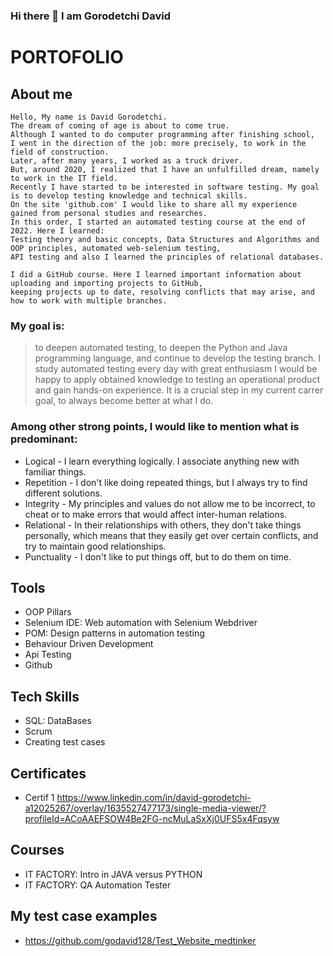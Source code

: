 ### Hi there 👋 I am Gorodetchi David

<!--
**godavid128/godavid128** is a ✨ _special_ ✨ repository because its `README.md` (this file) appears on your GitHub profile.

Here are some ideas to get you started:

- 🔭 I’m currently working on Palifor Logistics
- 🌱 I’m currently learning Automation Testing
- 👯 I’m looking to collaborate on ...
- 🤔 I’m looking for help with ...
- 💬 Ask me about ...
- 📫 How to reach me: ...
- 😄 Pronouns: ...
- ⚡ Fun fact: ...
-->

# PORTOFOLIO
## About me
```
Hello, My name is David Gorodetchi.
The dream of coming of age is about to come true.
Although I wanted to do computer programming after finishing school, 
I went in the direction of the job: more precisely, to work in the field of construction.
Later, after many years, I worked as a truck driver.
But, around 2020, I realized that I have an unfulfilled dream, namely to work in the IT field.
Recently I have started to be interested in software testing. My goal is to develop testing knowledge and technical skills. 
On the site 'github.com' I would like to share all my experience gained from personal studies and researches. 
In this order, I started an automated testing course at the end of 2022. Here I learned: 
Testing theory and basic concepts, Data Structures and Algorithms and OOP principles, automated web-selenium testing, 
API testing and also I learned the principles of relational databases.
```
```
I did a GitHub course. Here I learned important information about uploading and importing projects to GitHub, 
keeping projects up to date, resolving conflicts that may arise, and how to work with multiple branches.
```

### My goal is:

> to deepen automated testing,
> to deepen the Python and Java programming language,
> and continue to develop the testing branch.
I study automated testing every day with great enthusiasm 
I would be happy to apply obtained knowledge to testing an operational product and gain hands-on experience. 
It is a crucial step in my current carrer goal, to always become better at what I do.

### Among other strong points, I would like to mention what is predominant:
- Logical - I learn everything logically. I associate anything new with familiar things.
- Repetition - I don't like doing repeated things, but I always try to find different solutions.
- Integrity - My principles and values do not allow me to be incorrect, 
to cheat or to make errors that would affect inter-human relations.
- Relational - In their relationships with others, they don't take things personally,
which means that they easily get over certain conflicts, and try to maintain good relationships.
- Punctuality - I don't like to put things off, but to do them on time.

## Tools
* OOP Pillars
* Selenium IDE: Web automation with Selenium Webdriver
* POM: Design patterns in automation testing
* Behaviour Driven Development
* Api Testing
* Github
## Tech Skills
* SQL: DataBases
* Scrum
* Creating test cases
## Certificates
* Certif 1 https://www.linkedin.com/in/david-gorodetchi-a12025267/overlay/1635527477173/single-media-viewer/?profileId=ACoAAEFSOW4Be2FG-ncMuLaSxXj0UFS5x4Fqsyw
## Courses
* IT FACTORY: Intro in JAVA versus PYTHON
* IT FACTORY: QA Automation Tester
## My test case examples
* https://github.com/godavid128/Test_Website_medtinker
